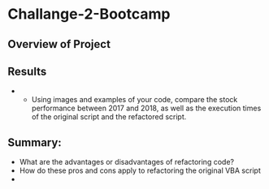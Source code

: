 # Challange-2-Bootcamp


## Overview of Project
## Results
 - - Using images and examples of your code, compare the stock performance between 2017 and 2018, as well as the execution times of the original script and the refactored script.
## Summary:
* What are the advantages or disadvantages of refactoring code?
* How do these pros and cons apply to refactoring the original VBA script
*
